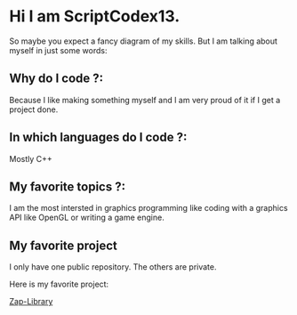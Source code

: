 # Hi I am ScriptCodex13.

So maybe you expect a fancy diagram of my skills. But I am talking about myself in just some words:

## Why do I code ?:

Because I like making something myself and I am very proud of it if I get a project done.

## In which languages do I code ?:

Mostly C++

## My favorite topics ?:

I am the most intersted in graphics programming like coding with a graphics API like OpenGL or writing a game engine.

## My favorite project

I only have one public repository. The others are private.

Here is my favorite project:

[Zap-Library](https://github.com/ScriptCodex13/Zap-Library)
